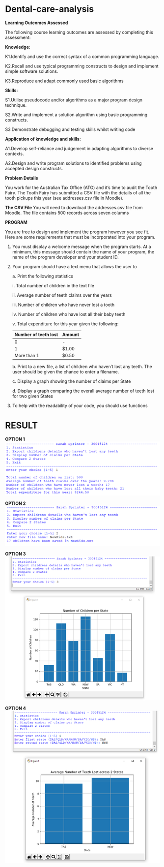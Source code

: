 # Dental-care-analysis

**Learning Outcomes Assessed**

  The following course learning outcomes are assessed by completing this assessment:

**Knowledge:**

  K1.Identify and use the correct syntax of a common programming language.

  K2.Recall and use typical programming constructs to design and implement simple software solutions.

  K3.Reproduce and adapt commonly used basic algorithms

**Skills:**

  S1.Utilise pseudocode and/or algorithms as a major program design technique.

  S2.Write and implement a solution algorithm using basic programming constructs.

  S3.Demonstrate debugging and testing skills whilst writing code

**Application of knowledge and skills:**

  A1.Develop self-reliance and judgement in adapting algorithms to diverse contexts.

  A2.Design and write program solutions to identified problems using accepted design constructs.
  
  
 **Problem Details**
 
  You work for the Australian Tax Office (ATO) and it’s time to audit the Tooth Fairy. The Tooth   Fairy has submitted a CSV file with the details of all the tooth pickups this year (see        addresses.csv file in Moodle).
  
  **The CSV File**
  You will need to download the addresses.csv file from Moodle. The file contains 500 records across seven columns
  
 **PROGRAM**
 
 You are free to design and implement the program however you see fit. Here are some requirements that must be incorporated into your program.
 
1. You must display a welcome message when the program starts. At a minimum, this message should contain the name of your program, the name of the program developer and your student ID.

2. Your program should have a text menu that allows the user to

    a. Print the following statistics

      i. Total number of children in the text file

      ii. Average number of teeth claims over the years

      iii. Number of children who have never lost a tooth

      iv. Number of children who have lost all their baby teeth

      v. Total expenditure for this year given the following:
      
      |Number of teeth lost |Amount |
      |--- |--- |
      |0 |- |
      |1 |$1.00 |
      |More than 1 |$0.50 |
      
    b. Print to a new file, a list of children who haven’t lost any teeth. The user should be given       the chance to enter a filename.
    
    c. Display a graph showing the number of claims per State
    
    d. Display a graph comparing the overall average number of teeth lost for two given States
    
3. To help with the readability of your code, you should use functions
    

# RESULT

**OPTION 1**
![](images/option1.PNG)

**OPTION 2**
![](images/option2.PNG)



**OPTION 3**
![](images/option3.PNG)



**OPTION 4**
![](images/option4.PNG)
